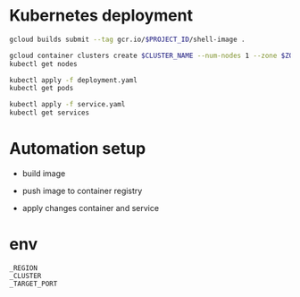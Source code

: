 # Kubernetes deployment

```sh
gcloud builds submit --tag gcr.io/$PROJECT_ID/shell-image .

gcloud container clusters create $CLUSTER_NAME --num-nodes 1 --zone $ZONE_NAME
kubectl get nodes

kubectl apply -f deployment.yaml
kubectl get pods

kubectl apply -f service.yaml
kubectl get services
```

# Automation setup

- build image

- push image to container registry

- apply changes container and service

# env

```
_REGION
_CLUSTER
_TARGET_PORT
```

